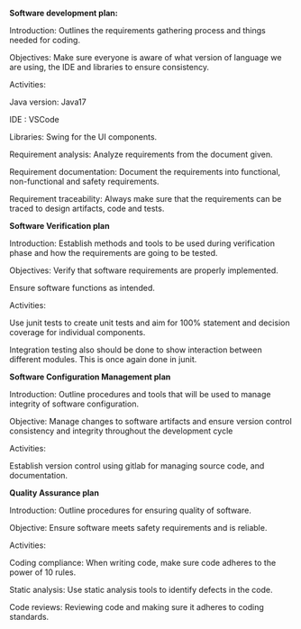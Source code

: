 **Software development plan:**

Introduction: Outlines the requirements gathering process and things
needed for coding.

Objectives: Make sure everyone is aware of what version of language we
are using, the IDE and libraries to ensure consistency.

Activities:

Java version: Java17

IDE : VSCode

Libraries: Swing for the UI components.

Requirement analysis: Analyze requirements from the document given.

Requirement documentation: Document the requirements into functional,
non-functional and safety requirements.

Requirement traceability: Always make sure that the requirements can be
traced to design artifacts, code and tests.

**Software Verification plan**

Introduction: Establish methods and tools to be used during verification
phase and how the requirements are going to be tested.

Objectives: Verify that software requirements are properly implemented.

Ensure software functions as intended.

Activities:

Use junit tests to create unit tests and aim for 100% statement and
decision coverage for individual components.

Integration testing also should be done to show interaction between
different modules. This is once again done in junit.

**Software Configuration Management plan**

Introduction: Outline procedures and tools that will be used to manage
integrity of software configuration.

Objective: Manage changes to software artifacts and ensure version
control consistency and integrity throughout the development cycle

Activities:

Establish version control using gitlab for managing source code, and
documentation.

**Quality Assurance plan**

Introduction: Outline procedures for ensuring quality of software.

Objective: Ensure software meets safety requirements and is reliable.

Activities:

Coding compliance: When writing code, make sure code adheres to the
power of 10 rules.

Static analysis: Use static analysis tools to identify defects in the
code.

Code reviews: Reviewing code and making sure it adheres to coding
standards.
